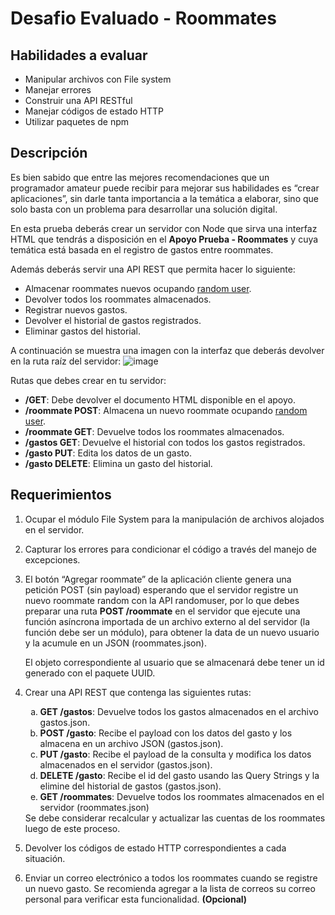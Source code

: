 # Desafio Evaluado - Roommates

## Habilidades a evaluar

-  Manipular archivos con File system
-  Manejar errores
-  Construir una API RESTful
-  Manejar códigos de estado HTTP
-  Utilizar paquetes de npm

## Descripción

Es bien sabido que entre las mejores recomendaciones que un programador amateur puede recibir para mejorar sus habilidades es “crear aplicaciones”, sin darle tanta importancia a la temática a elaborar, sino que solo basta con un problema para desarrollar una solución digital.

En esta prueba deberás crear un servidor con Node que sirva una interfaz HTML que tendrás a disposición en el **Apoyo Prueba - Roommates** y cuya temática está basada en el registro de gastos entre roommates.

Además deberás servir una API REST que permita hacer lo siguiente:

-  Almacenar roommates nuevos ocupando [random user](https://randomuser.me/api).
-  Devolver todos los roommates almacenados.
-  Registrar nuevos gastos.
-  Devolver el historial de gastos registrados.
-  Eliminar gastos del historial.

A continuación se muestra una imagen con la interfaz que deberás devolver en la ruta raíz
del servidor:
![image](https://github.com/jwoodleybolivard/Desafio_ROOMMATES/assets/125617339/5945d9ba-445f-4b14-b08c-a6b001df3096)


Rutas que debes crear en tu servidor:

-  **/GET**: Debe devolver el documento HTML disponible en el apoyo.
-  **/roommate POST**: Almacena un nuevo roommate ocupando [random user](https://randomuser.me/api).
-  **/roommate GET**: Devuelve todos los roommates almacenados.
-  **/gastos GET**: Devuelve el historial con todos los gastos registrados.
-  **/gasto PUT**: Edita los datos de un gasto.
-  **/gasto DELETE**: Elimina un gasto del historial.

## Requerimientos

1. Ocupar el módulo File System para la manipulación de archivos alojados en el servidor.

2. Capturar los errores para condicionar el código a través del manejo de excepciones.

3. El botón “Agregar roommate” de la aplicación cliente genera una petición POST (sin payload) esperando que el servidor registre un nuevo roommate random con la API randomuser, por lo que debes preparar una ruta **POST /roommate** en el servidor que ejecute una función asíncrona importada de un archivo externo al del servidor (la función debe ser un módulo), para obtener la data de un nuevo usuario y la acumule en un JSON (roommates.json).

   El objeto correspondiente al usuario que se almacenará debe tener un id generado con el paquete UUID.

4. Crear una API REST que contenga las siguientes rutas:
   <ol type="a">
      <li><strong>GET /gastos</strong>: Devuelve todos los gastos almacenados en el archivo gastos.json.</li>
      <li><strong>POST /gasto</strong>: Recibe el payload con los datos del gasto y los almacena en un archivo JSON (gastos.json).</li>
      <li><strong>PUT /gasto</strong>: Recibe el payload de la consulta y modifica los datos almacenados en el servidor (gastos.json).</li>
      <li><strong>DELETE /gasto</strong>: Recibe el id del gasto usando las Query Strings y la elimine del historial de gastos (gastos.json).</li>
      <li><strong>GET /roommates</strong>: Devuelve todos los roommates almacenados en el servidor (roommates.json)</li>
   </ol>
   Se debe considerar recalcular y actualizar las cuentas de los roommates luego de este proceso.

5. Devolver los códigos de estado HTTP correspondientes a cada situación.

6. Enviar un correo electrónico a todos los roommates cuando se registre un nuevo gasto. Se recomienda agregar a la lista de correos su correo personal para verificar esta funcionalidad. **(Opcional)**

